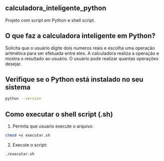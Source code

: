 ## calculadora_inteligente_python
Projeto com script em Python e shell script.

## O que faz a calculadora inteligente em Python?
Solicita que o usuário digite dois numeros reais e escolha uma operação aritmética para ser efetuada entre eles.
A calculadora realiza a operação e mostra o resultado ao usuário.
O usuário pode realizar quantas operações desejar.

## Verifique se o Python está instalado no seu sistema
```zsh
python --version
```
  
## Como executar o shell script (.sh)
1. Permita que usuario execute o arquivo:
```zsh
chmod +x executar.sh
```
2. Execute o script:
```zsh
./executar.sh
```
